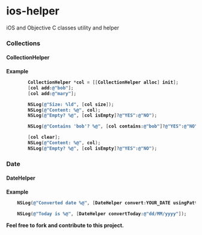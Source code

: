 ios-helper
==========

iOS and Objective C classes utility and helper

<h3>Collections</h3>
<h4>CollectionHelper<h4>

**Example**
```objective-c
        CollectionHelper *col = [[CollectionHelper alloc] init];
        [col add:@"bob"];
        [col add:@"mary"];

        NSLog(@"Size: %ld", [col size]);
        NSLog(@"Content: %@", col);
        NSLog(@"Empty? %@", [col isEmpty]?@"YES":@"NO");

        NSLog(@"Contains 'bob'? %@", [col contains:@"bob"]?@"YES":@"NO");

        [col clear];
        NSLog(@"Content: %@", col);
        NSLog(@"Empty? %@", [col isEmpty]?@"YES":@"NO");
```

<h3>Date</h3>
<h4>DateHelper<h4>
        
**Example**
```objective-c
    NSLog(@"Converted date %@", [DateHelper convert:YOUR_DATE usingPattern:@"dd/MM/yyyy"]);

    NSLog(@"Today is %@", [DateHelper convertToday:@"dd/MM/yyyy"]);
```

Feel free to fork and contribute to this project.
